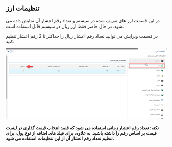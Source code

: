 ## تنظیمات ارز

در این قسمت ارز های تعریف شده در سیستم و تعداد رقم اعشار آن نمایش داده می شود.
در حال حاضر فقط ارز ریال در سیستم قابل استفاده است.

در قسمت ویرایش می توانید تعداد رقم اعشار ریال را حداکثر تا 2 رقم اعشار تنظیم کنید.

![](arz1.png)

**نکته: تعداد رقم اعشار زمانی استفاده می شود که قصد انتخاب قیمت گذاری در لیست قیمت بر اساس رقم را داشته باشید. به علاوه، برای فیلد های اضافه از نوع پول، برای تنظیم تعداد رقم اعشار آن از این تنظیمات استفاده می شود.**

